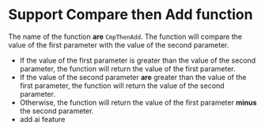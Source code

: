 # Support Compare then Add function

The name of the function **are** `CmpThenAdd`. The function will compare the value of the first parameter with the value of the second parameter. 

- If the value of the first parameter is greater than the value of the second parameter, the function will return the value of the first parameter. 
- If the value of the second parameter **are** greater than the value of the first parameter, the function will return the value of the second parameter. 
- Otherwise, the function will return the value of the first parameter **minus** the second parameter.
- add ai feature
